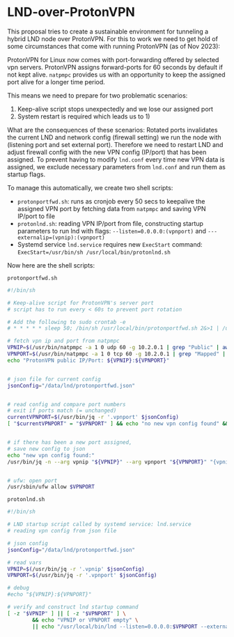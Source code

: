 # LND-over-ProtonVPN

This proposal tries to create a sustainable environment for tunneling a hybrid LND node over ProtonVPN.
For this to work we need to get hold of some circumstances that come with running ProtonVPN (as of Nov 2023):

ProtonVPN for Linux now comes with port-forwarding offered by selected vpn servers. ProtonVPN assigns forward-ports for 60 seconds by default if not kept alive. `natpmpc` provides us with an opportunity to keep the assigned port alive for a longer time period.

This means we need to prepare for two problematic scenarios:
1) Keep-alive script stops unexpectedly and we lose our assigned port
2) System restart is required which leads us to 1)

What are the consequences of these scenarios:
Rotated ports invalidates the current LND and network config (firewall setting) we run the node with (listening port and set external port). Therefore we need to restart LND and adjust firewall config with the new VPN config (IP/port) that has been assigned. To prevent having to modify `lnd.conf` every time new VPN data is assigned, we exclude necessary parameters from `lnd.conf` and run them as startup flags.

To manage this automatically, we create two shell scripts: 
- `protonportfwd.sh`: runs as cronjob every 50 secs to keepalive the assigned VPN port by fetching data from `natpmpc` and saving VPN IP/port to file
- `protonlnd.sh`: reading VPN IP/port from file, constructing startup parameters to run lnd with flags: `--listen=0.0.0.0:(vpnport)` and `---externalip=(vpnip):(vpnport)`
- Systemd service `lnd.service` requires new `ExecStart` command: `ExecStart=/usr/bin/sh /usr/local/bin/protonlnd.sh`


Now here are the shell scripts:

`protonportfwd.sh`
```sh
#!/bin/sh

# Keep-alive script for ProtonVPN's server port
# script has to run every < 60s to prevent port rotation

# Add the following to sudo crontab -e
# * * * * * sleep 50; /bin/sh /usr/local/bin/protonportfwd.sh 2&>1 | /usr/bin/logger -t protonvpn

# fetch vpn ip and port from natpmpc
VPNIP=$(/usr/bin/natpmpc -a 1 0 udp 60 -g 10.2.0.1 | grep "Public" | awk '{ print $5 }')
VPNPORT=$(/usr/bin/natpmpc -a 1 0 tcp 60 -g 10.2.0.1 | grep "Mapped" | awk '{ print $4 }')
echo "ProtonVPN public IP/Port: ${VPNIP}:${VPNPORT}"


# json file for current config
jsonConfig="/data/lnd/protonportfwd.json"


# read config and compare port numbers
# exit if ports match (= unchanged)
currentVPNPORT=$(/usr/bin/jq -r '.vpnport' $jsonConfig)
[ "$currentVPNPORT" = "$VPNPORT" ] && echo "no new vpn config found" && exit 1


# if there has been a new port assigned,
# save new config to json
echo "new vpn config found:"
/usr/bin/jq -n --arg vpnip "${VPNIP}" --arg vpnport "${VPNPORT}" "{vpnip: \"${VPNIP}\", vpnport: \"${VPNPORT}\"}" | /usr/bin/tee $jsonConfig


# ufw: open port
/usr/sbin/ufw allow $VPNPORT
```

`protonlnd.sh`
```sh
#!/bin/sh

# LND startup script called by systemd service: lnd.service
# reading vpn config from json file

# json config
jsonConfig="/data/lnd/protonportfwd.json"

# read vars
VPNIP=$(/usr/bin/jq -r '.vpnip' $jsonConfig)
VPNPORT=$(/usr/bin/jq -r '.vpnport' $jsonConfig)

# debug
#echo "${VPNIP}:${VPNPORT}"

# verify and construct lnd startup command
[ -z "$VPNIP" ] || [ -z "$VPNPORT" ] \
        && echo "VPNIP or VPNPORT empty" \
        || echo "/usr/local/bin/lnd --listen=0.0.0.0:$VPNPORT --externalip=$VPNIP:$VPNPORT"

```
